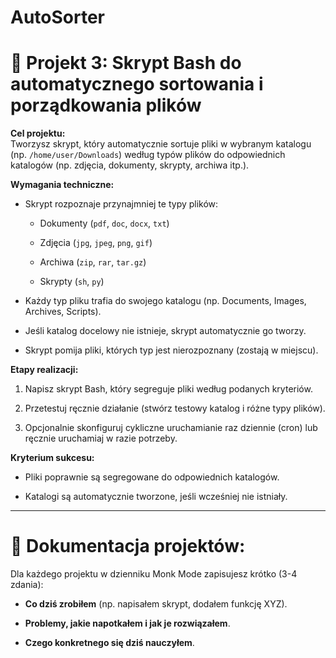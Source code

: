 # AutoSorter

# 📂 **Projekt 3: Skrypt Bash do automatycznego sortowania i porządkowania plików**

**Cel projektu:**  
Tworzysz skrypt, który automatycznie sortuje pliki w wybranym katalogu (np. `/home/user/Downloads`) według typów plików do odpowiednich katalogów (np. zdjęcia, dokumenty, skrypty, archiwa itp.).

**Wymagania techniczne:**

- Skrypt rozpoznaje przynajmniej te typy plików:
    
    - Dokumenty (`pdf`, `doc`, `docx`, `txt`)
        
    - Zdjęcia (`jpg`, `jpeg`, `png`, `gif`)
        
    - Archiwa (`zip`, `rar`, `tar.gz`)
        
    - Skrypty (`sh`, `py`)
        
- Każdy typ pliku trafia do swojego katalogu (np. Documents, Images, Archives, Scripts).
    
- Jeśli katalog docelowy nie istnieje, skrypt automatycznie go tworzy.
    
- Skrypt pomija pliki, których typ jest nierozpoznany (zostają w miejscu).
    

**Etapy realizacji:**

1. Napisz skrypt Bash, który segreguje pliki według podanych kryteriów.
    
2. Przetestuj ręcznie działanie (stwórz testowy katalog i różne typy plików).
    
3. Opcjonalnie skonfiguruj cykliczne uruchamianie raz dziennie (cron) lub ręcznie uruchamiaj w razie potrzeby.
    

**Kryterium sukcesu:**

- Pliki poprawnie są segregowane do odpowiednich katalogów.
    
- Katalogi są automatycznie tworzone, jeśli wcześniej nie istniały.
    

---

# 📔 **Dokumentacja projektów:**

Dla każdego projektu w dzienniku Monk Mode zapisujesz krótko (3-4 zdania):

- **Co dziś zrobiłem** (np. napisałem skrypt, dodałem funkcję XYZ).
    
- **Problemy, jakie napotkałem i jak je rozwiązałem**.
    
- **Czego konkretnego się dziś nauczyłem**.
    
